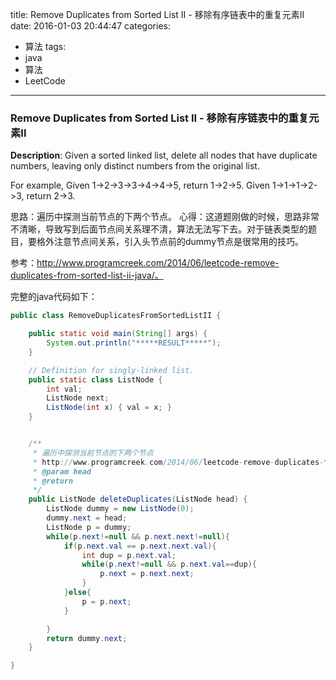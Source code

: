 



title: Remove Duplicates from Sorted List II - 移除有序链表中的重复元素II
date: 2016-01-03 20:44:47
categories: 
- 算法
tags: 
- java
- 算法
- LeetCode
<!--updated: 2016-01-03 21:40:47-->
---

### Remove Duplicates from Sorted List II - 移除有序链表中的重复元素II

**Description**: Given a sorted linked list, delete all nodes that have duplicate numbers, leaving only distinct numbers from the original list.

 For example,
 Given 1->2->3->3->4->4->5, return 1->2->5.
 Given 1->1->1->2->3, return 2->3.

思路：遍历中探测当前节点的下两个节点。
心得：这道题刚做的时候，思路非常不清晰，导致写到后面节点间关系理不清，算法无法写下去。对于链表类型的题目，要格外注意节点间关系，引入头节点前的dummy节点是很常用的技巧。
     
参考：http://www.programcreek.com/2014/06/leetcode-remove-duplicates-from-sorted-list-ii-java/。

完整的java代码如下：

```java
public class RemoveDuplicatesFromSortedListII {

    public static void main(String[] args) {
        System.out.println("*****RESULT*****");
    }

    // Definition for singly-linked list.
    public static class ListNode {
        int val;
        ListNode next;
        ListNode(int x) { val = x; }
    }


    /**
     * 遍历中探测当前节点的下两个节点
     * http://www.programcreek.com/2014/06/leetcode-remove-duplicates-from-sorted-list-ii-java/
     * @param head
     * @return
     */
    public ListNode deleteDuplicates(ListNode head) {
        ListNode dummy = new ListNode(0);
        dummy.next = head;
        ListNode p = dummy;
        while(p.next!=null && p.next.next!=null){
            if(p.next.val == p.next.next.val){
                int dup = p.next.val;
                while(p.next!=null && p.next.val==dup){
                    p.next = p.next.next;
                }
            }else{
                p = p.next;
            }

        }
        return dummy.next;
    }

}
```
